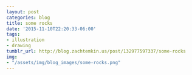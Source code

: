 ```yaml
---
layout: post
categories: blog
title: some rocks
date: '2015-11-10T22:20:33-06:00'
tags:
- illustration
- drawing
tumblr_url: http://blog.zachtemkin.us/post/132977597337/some-rocks
img:
- "/assets/img/blog_images/some-rocks.png" 
---
```

